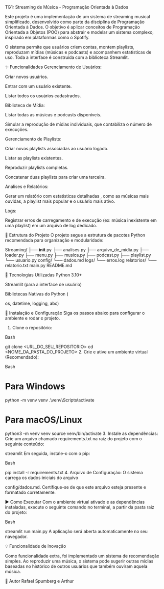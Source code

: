 TG1: Streaming de Música - Programação Orientada à Dados 

Este projeto é uma implementação de um sistema de streaming musical simplificado, desenvolvido como parte da disciplina de Programação Orientada à Dados. O objetivo é aplicar conceitos de Programação Orientada a Objetos (POO) para abstrair e modelar um sistema complexo, inspirado em plataformas como o Spotify.

O sistema permite que usuários criem contas, montem playlists, reproduzam mídias (músicas e podcasts) e acompanhem estatísticas de uso. Toda a interface é construída com a biblioteca Streamlit.

✨ Funcionalidades
Gerenciamento de Usuários:

Criar novos usuários.

Entrar com um usuário existente.

Listar todos os usuários cadastrados.

Biblioteca de Mídia:

Listar todas as músicas e podcasts disponíveis.

Simular a reprodução de mídias individuais, que contabiliza o número de execuções.

Gerenciamento de Playlists:

Criar novas playlists associadas ao usuário logado.

Listar as playlists existentes.

Reproduzir playlists completas.

Concatenar duas playlists para criar uma terceira.

Análises e Relatórios:

Gerar um relatório com estatísticas detalhadas , como as músicas mais ouvidas, a playlist mais popular e o usuário mais ativo.


Logs:

Registrar erros de carregamento e de execução (ex: música inexistente em uma playlist) em um arquivo de log dedicado.


📂 Estrutura do Projeto
O projeto segue a estrutura de pacotes Python recomendada para organização e modularidade:

Streaming/
├── __init__.py
├── analises.py
├── arquivo_de_midia.py
├── loader.py
├── menu.py
├── musica.py
├── podcast.py
├── playlist.py
└── usuario.py
config/
└── dados.md
logs/
└── erros.log
relatorios/
└── relatorio.txt
main.py
README.md


🚀 Tecnologias Utilizadas
Python 3.10+

Streamlit (para a interface de usuário)

Bibliotecas Nativas do Python (

os, datetime, logging, abc) 

🔧 Instalação e Configuração
Siga os passos abaixo para configurar o ambiente e rodar o projeto.

1. Clone o repositório:

Bash

git clone <URL_DO_SEU_REPOSITORIO>
cd <NOME_DA_PASTA_DO_PROJETO>
2. Crie e ative um ambiente virtual (Recomendado):

Bash

# Para Windows
python -m venv venv
.\venv\Scripts\activate

# Para macOS/Linux
python3 -m venv venv
source venv/bin/activate
3. Instale as dependências:
Crie um arquivo chamado requirements.txt na raiz do projeto com o seguinte conteúdo:

streamlit
Em seguida, instale-o com o pip:

Bash

pip install -r requirements.txt
4. Arquivo de Configuração:
O sistema carrega os dados iniciais do arquivo 

config/dados.md. Certifique-se de que este arquivo esteja presente e formatado corretamente.

▶️ Como Executar
Com o ambiente virtual ativado e as dependências instaladas, execute o seguinte comando no terminal, a partir da pasta raiz do projeto:

Bash

streamlit run main.py
A aplicação será aberta automaticamente no seu navegador.

💡 Funcionalidade de Inovação 

Como funcionalidade extra, foi implementado um sistema de recomendação simples. Ao reproduzir uma música, o sistema pode sugerir outras mídias baseadas no histórico de outros usuários que também ouviram aquela música.

👥 Autor
Rafael Spumberg e Arthur 